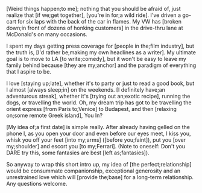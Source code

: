 [Weird things happen;to me]; nothing that you should be afraid of, just realize that [if we;get together], [you're in for;a wild ride]. I've driven a go-cart for six laps with the back of the car in flames. My VW has [broken down;in front of dozens of honking customers] in the drive-thru lane at McDonald's on many occasions.

I spent my days getting press coverage for [people in the;film industry], but the truth is, [I'd rather be;making my own headlines as a writer]. My ultimate goal is to move to LA [to write;comedy], but it won't be easy to leave my family behind because [they are my;anchor] and the paradigm of everything that I aspire to be.

I love [staying up;late], whether it's to party or just to read a good book, but I almost [always sleep;in] on the weekends. [I definitely have;an adventurous streak], whether it's [trying out an;exotic recipe], running the dogs, or travelling the world. Oh, my dream trip has got to be travelling the orient express [from Paris to;Venice] to Budapest, and then [relaxing on;some remote Greek island], You In?

[My idea of;a first date] is simple really. After already having gelled on the phone I, as you open your door and even before our eyes meet, I kiss you, whisk you off your feet [into my;arms] ([before you;faint]), put you [over my;shoulder] and escort you [to my;Ferrari]. (Note to oneself: Don't you DARE try this, some fantasies are best [left as;fantasies]).

So anyway to wrap this short intro up, my idea of [the perfect;relationship] would be consummate companionship, exceptional generosity and an unrestrained love which will [provide the;base] for a long-term relationship. Any questions welcome.
